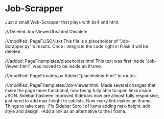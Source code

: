 # Job-Scrapper
Just a small Web-Scrapper that plays with bs4 and html.

///Deleted Job-ViewerObs.html
Obsolete

///modified: PageF/JSON.txt
This file is a placeholder of "Job-Scrapper.py"'s results. Once i integrate the
code right in Flask it will be deleted.

///added: PageF/templates/placeholder.html
This text was first inside "Job-Viewer.html", was moved to be inside an iframe.

///modified: PageF/routes.py 
Added "placeholder.html" to routes.

///modified: PageF/templates/Job-Viewer.html.
Made several changes that make the page more functional, now being fully able to open links inside JSON. Sidebar hasbeen improved
Sidebars now are almost fully responsive, just need to add max-height to sublists. 
Now every link makes an iframe.
Things to take care:
-Fix Sidebar Scroll of items adding max-height, add style and design.
-Add a link as an alternative to the i frame. 
